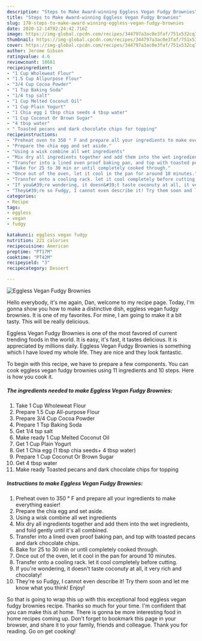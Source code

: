 ```yaml
---
description: "Steps to Make Award-winning Eggless Vegan Fudgy Brownies"
title: "Steps to Make Award-winning Eggless Vegan Fudgy Brownies"
slug: 178-steps-to-make-award-winning-eggless-vegan-fudgy-brownies
date: 2020-12-14T02:24:42.716Z
image: https://img-global.cpcdn.com/recipes/344797a3ac0e3faf/751x532cq70/eggless-vegan-fudgy-brownies-recipe-main-photo.jpg
thumbnail: https://img-global.cpcdn.com/recipes/344797a3ac0e3faf/751x532cq70/eggless-vegan-fudgy-brownies-recipe-main-photo.jpg
cover: https://img-global.cpcdn.com/recipes/344797a3ac0e3faf/751x532cq70/eggless-vegan-fudgy-brownies-recipe-main-photo.jpg
author: Jerome Gibson
ratingvalue: 4.6
reviewcount: 18681
recipeingredient:
- "1 Cup Wholeweat Flour"
- "1.5 Cup Allpurpose Flour"
- "3/4 Cup Cocoa Powder"
- "1 Tsp Baking Soda"
- "1/4 tsp salt"
- "1 Cup Melted Coconut Oil"
- "1 Cup Plain Yogurt"
- "1 Chia egg 1 tbsp chia seeds 4 tbsp water"
- "1 Cup Coconut Or Brown Sugar"
- "4 tbsp water"
- " Toasted pecans and dark chocolate chips for topping"
recipeinstructions:
- "Preheat oven to 350 ° F and prepare all your ingredients to make everything easier!"
- "Prepare the chia egg and set aside."
- "Using a wisk combine all wet ingredients"
- "Mix dry all ingredients together and add them into the wet ingredients, and fold gently until it&#39;s all combined."
- "Transfer into a lined oven proof baking pan, and top with toasted pecans and dark chocolate chips."
- "Bake for 25 to 30 min or until completely cooked through."
- "Once out of the oven, let it cool in the pan for around 10 minutes."
- "Transfer onto a cooling rack. let it cool completely before cutting."
- "If you&#39;re wondering, it doesn&#39;t taste coconuty at all, it very rich and chocolaty!"
- "They&#39;re so Fudgy, I cannot even describe it! Try them soon and let me know what you think! Enjoy!"
categories:
- Recipe
tags:
- eggless
- vegan
- fudgy

katakunci: eggless vegan fudgy 
nutrition: 221 calories
recipecuisine: American
preptime: "PT17M"
cooktime: "PT42M"
recipeyield: "3"
recipecategory: Dessert

---
```



![Eggless Vegan Fudgy Brownies](https://img-global.cpcdn.com/recipes/344797a3ac0e3faf/751x532cq70/eggless-vegan-fudgy-brownies-recipe-main-photo.jpg)

Hello everybody, it's me again, Dan, welcome to my recipe page. Today, I'm gonna show you how to make a distinctive dish, eggless vegan fudgy brownies. It is one of my favorites. For mine, I am going to make it a bit tasty. This will be really delicious.

Eggless Vegan Fudgy Brownies is one of the most favored of current trending foods in the world. It is easy, it's fast, it tastes delicious. It is appreciated by millions daily. Eggless Vegan Fudgy Brownies is something which I have loved my whole life. They are nice and they look fantastic.




To begin with this recipe, we have to prepare a few components. You can cook eggless vegan fudgy brownies using 11 ingredients and 10 steps. Here is how you cook it.

<!--inarticleads1-->

##### The ingredients needed to make Eggless Vegan Fudgy Brownies:

1. Take 1 Cup Wholeweat Flour
1. Prepare 1.5 Cup All-purpose Flour
1. Prepare 3/4 Cup Cocoa Powder
1. Prepare 1 Tsp Baking Soda
1. Get 1/4 tsp salt
1. Make ready 1 Cup Melted Coconut Oil
1. Get 1 Cup Plain Yogurt
1. Get 1 Chia egg (1 tbsp chia seeds+ 4 tbsp water)
1. Prepare 1 Cup Coconut Or Brown Sugar
1. Get 4 tbsp water
1. Make ready  Toasted pecans and dark chocolate chips for topping




<!--inarticleads2-->

##### Instructions to make Eggless Vegan Fudgy Brownies:

1. Preheat oven to 350 ° F and prepare all your ingredients to make everything easier!
1. Prepare the chia egg and set aside.
1. Using a wisk combine all wet ingredients
1. Mix dry all ingredients together and add them into the wet ingredients, and fold gently until it&#39;s all combined.
1. Transfer into a lined oven proof baking pan, and top with toasted pecans and dark chocolate chips.
1. Bake for 25 to 30 min or until completely cooked through.
1. Once out of the oven, let it cool in the pan for around 10 minutes.
1. Transfer onto a cooling rack. let it cool completely before cutting.
1. If you&#39;re wondering, it doesn&#39;t taste coconuty at all, it very rich and chocolaty!
1. They&#39;re so Fudgy, I cannot even describe it! Try them soon and let me know what you think! Enjoy!




So that is going to wrap this up with this exceptional food eggless vegan fudgy brownies recipe. Thanks so much for your time. I'm confident that you can make this at home. There is gonna be more interesting food in home recipes coming up. Don't forget to bookmark this page in your browser, and share it to your family, friends and colleague. Thank you for reading. Go on get cooking!

